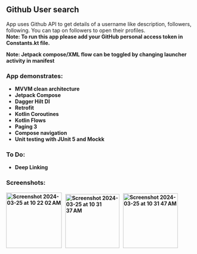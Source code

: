 <h2>Github User search</h2>

App uses Github API to get details of a username like description, followers, following.
You can tap on followers to open their profiles.
<br><b> Note: To run this app please add your GitHub personal access token in Constants.kt file.</b>

<b>Note: Jetpack compose/XML flow can  be toggled by changing launcher activity in manifest

<h3>App demonstrates:</h3>
<ul>
<li>MVVM clean architecture</li>
<li>Jetpack Compose</li>
<li>Dagger Hilt DI</li>
<li>Retrofit</li>
<li>Kotlin Coroutines</li>
<li>Kotlin Flows
<li>Paging 3</li>
<li>Compose navigation</li>
<li>Unit testing with JUnit 5 and Mockk</li>
</ul>

<h3>To Do:</h3>
<ul>
<li>Deep Linking</li>
</ul>



<h3>Screenshots:</h3>
<img width="150" alt="Screenshot 2024-03-25 at 10 22 02 AM" src="https://github.com/dhirajuchil007/GithubUserSearch/assets/11347648/a3b8fa5c-0568-484b-abbe-52c2133de7ba">
&nbsp
<img width="146" alt="Screenshot 2024-03-25 at 10 31 37 AM" src="https://github.com/dhirajuchil007/GithubUserSearch/assets/11347648/10fc8116-f764-4b8b-91d0-6901454a7403">
&nbsp
<img width="148" alt="Screenshot 2024-03-25 at 10 31 47 AM" src="https://github.com/dhirajuchil007/GithubUserSearch/assets/11347648/8436d083-9af7-42da-a3a6-fc26e0797a4a">



